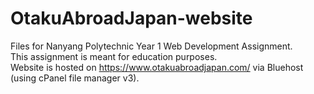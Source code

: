 # OtakuAbroadJapan-website
Files for Nanyang Polytechnic Year 1 Web Development Assignment.<br />
This assignment is meant for education purposes.<br />
Website is hosted on https://www.otakuabroadjapan.com/ via Bluehost (using cPanel file manager v3).
